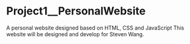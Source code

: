 # Project1__PersonalWebsite
 A personal website designed based on HTML, CSS and JavaScript
This website will be designed and develop for Steven Wang.
